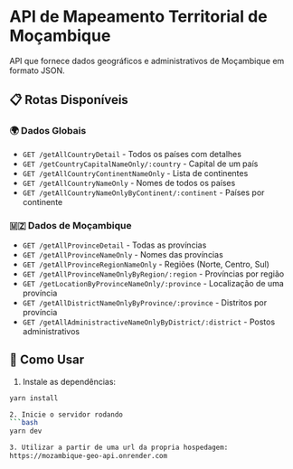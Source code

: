 # API de Mapeamento Territorial de Moçambique

API que fornece dados geográficos e administrativos de Moçambique em formato JSON.

## 📋 Rotas Disponíveis

### 🌍 Dados Globais
- `GET /getAllCountryDetail` - Todos os países com detalhes
- `GET /getCountryCapitalNameOnly/:country` - Capital de um país
- `GET /getAllCountryContinentNameOnly` - Lista de continentes
- `GET /getAllCountryNameOnly` - Nomes de todos os países
- `GET /getAllCountryNameOnlyByContinent/:continent` - Países por continente

### 🇲🇿 Dados de Moçambique
- `GET /getAllProvinceDetail` - Todas as províncias
- `GET /getAllProvinceNameOnly` - Nomes das províncias
- `GET /getAllProvinceRegionNameOnly` - Regiões (Norte, Centro, Sul)
- `GET /getAllProvinceNameOnlyByRegion/:region` - Províncias por região
- `GET /getLocationByProvinceNameOnly/:province` - Localização de uma província
- `GET /getAllDistrictNameOnlyByProvince/:province` - Distritos por província
- `GET /getAllAdministractiveNameOnlyByDistrict/:district` - Postos administrativos

## 🚀 Como Usar

1. Instale as dependências:
```bash
yarn install

2. Inicie o servidor rodando
```bash
yarn dev

3. Utilizar a partir de uma url da propria hospedagem:
https://mozambique-geo-api.onrender.com
